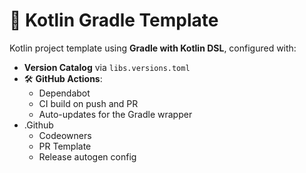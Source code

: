 # 🧪 Kotlin Gradle Template

Kotlin project template using **Gradle with Kotlin DSL**, configured with:

- **Version Catalog** via `libs.versions.toml`
- 🛠️ **GitHub Actions**:
  - Dependabot
  - CI build on push and PR
  - Auto-updates for the Gradle wrapper
- .Github
  - Codeowners
  - PR Template
  - Release autogen config
